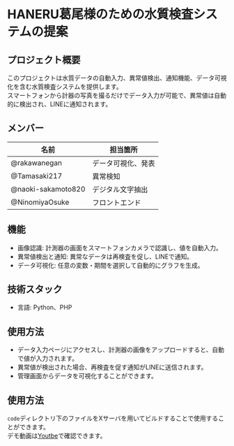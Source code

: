 # HANERU葛尾様のための水質検査システムの提案

## プロジェクト概要
このプロジェクトは水質データの自動入力、異常値検出、通知機能、データ可視化を含む水質検査システムを提供します。  
スマートフォンから計器の写真を撮るだけでデータ入力が可能で、異常値は自動的に検出され、LINEに通知されます。

## メンバー
| 名前                | 担当箇所          |
|--------------------|-----------------|
| @rakawanegan       | データ可視化、発表 |
| @Tamasaki217       | 異常検知         |
| @naoki-sakamoto820 | デジタル文字抽出  |
| @NinomiyaOsuke     | フロントエンド    |


## 機能
- 画像認識: 計測器の画面をスマートフォンカメラで認識し、値を自動入力。
- 異常値検出と通知: 異常なデータは再検査を促し、LINEで通知。
- データ可視化: 任意の変数・期間を選択して自動的にグラフを生成。

## 技術スタック
- 言語: Python、PHP

## 使用方法
- データ入力ページにアクセスし、計測器の画像をアップロードすると、自動で値が入力されます。
- 異常値が検出された場合、再検査を促す通知がLINEに送信されます。
- 管理画面からデータを可視化することができます。



## 使用方法
`code`ディレクトリ下のファイルをXサーバを用いてビルドすることで使用することができます。  
デモ動画は[Youtbe](https://www.youtube.com/watch?v=hQKnW6Xyz0A)で確認できます。